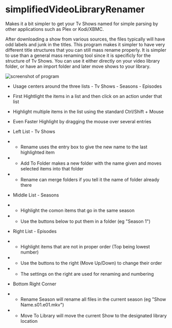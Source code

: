 # simplifiedVideoLibraryRenamer

Makes it a bit simpler to get your Tv Shows named for simple parsing by other applications such as Plex or Kodi/XBMC.

After downloading a show from various sources, the files typically will have odd labels and junk in the titles. This program makes it simpler to have very different title structures that you can still mass rename properly. It is simpler to use than a general mass renaming tool since it is specificly for the structure of Tv Shows. You can use it either directly on your video library folder, or have an import folder and later move shows to your library.

![screenshot of program]()

* Usage centers around the three lists - Tv Shows - Seasons - Episodes
* First Hightlight the items in a list and then click on an action under that list
* Highlight multiple items in the list using the standard Ctrl/Shift + Mouse
* Even Faster Highlight by dragging the mouse over several entries

* Left List - Tv Shows
* * Rename uses the entry box to give the new name to the last highlighted item
* * Add To Folder makes a new folder with the name given and moves selected items into that folder
* * Rename can merge folders if you tell it the name of folder already there
* Middle List - Seasons
* * Highlight the comon items that go in the same season
* * Use the buttons below to put them in a folder (eg "Season 1")
* Right List - Episodes
* * Highlight items that are not in proper order (Top being lowest number)
* * Use the buttons to the right (Move Up/Down) to change their order
* * The settings on the right are used for renaming and numbering
* Bottom Right Corner
* * Rename Season will rename all files in the current season (eg "Show Name.s01.e01.mkv")
* * Move To Library will move the current Show to the designated library location